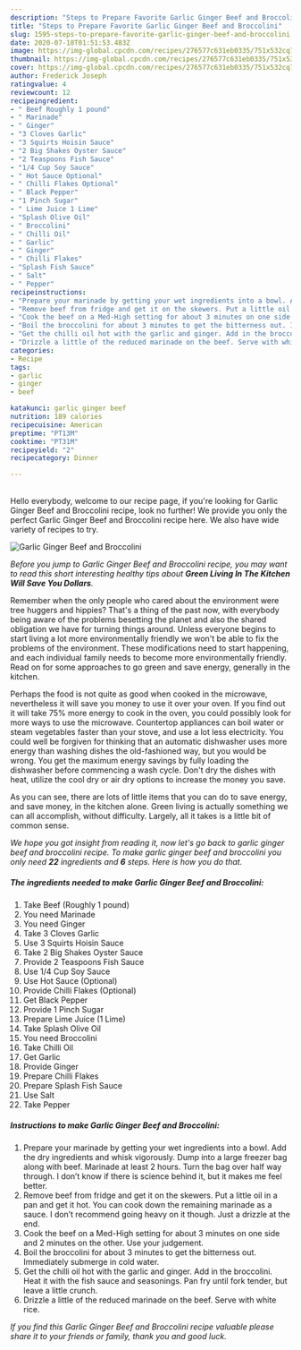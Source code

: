 ```yaml
---
description: "Steps to Prepare Favorite Garlic Ginger Beef and Broccolini"
title: "Steps to Prepare Favorite Garlic Ginger Beef and Broccolini"
slug: 1595-steps-to-prepare-favorite-garlic-ginger-beef-and-broccolini
date: 2020-07-18T01:51:53.483Z
image: https://img-global.cpcdn.com/recipes/276577c631eb0335/751x532cq70/garlic-ginger-beef-and-broccolini-recipe-main-photo.jpg
thumbnail: https://img-global.cpcdn.com/recipes/276577c631eb0335/751x532cq70/garlic-ginger-beef-and-broccolini-recipe-main-photo.jpg
cover: https://img-global.cpcdn.com/recipes/276577c631eb0335/751x532cq70/garlic-ginger-beef-and-broccolini-recipe-main-photo.jpg
author: Frederick Joseph
ratingvalue: 4
reviewcount: 12
recipeingredient:
- " Beef Roughly 1 pound"
- " Marinade"
- " Ginger"
- "3 Cloves Garlic"
- "3 Squirts Hoisin Sauce"
- "2 Big Shakes Oyster Sauce"
- "2 Teaspoons Fish Sauce"
- "1/4 Cup Soy Sauce"
- " Hot Sauce Optional"
- " Chilli Flakes Optional"
- " Black Pepper"
- "1 Pinch Sugar"
- " Lime Juice 1 Lime"
- "Splash Olive Oil"
- " Broccolini"
- " Chilli Oil"
- " Garlic"
- " Ginger"
- " Chilli Flakes"
- "Splash Fish Sauce"
- " Salt"
- " Pepper"
recipeinstructions:
- "Prepare your marinade by getting your wet ingredients into a bowl. Add the dry ingredients and whisk vigorously. Dump into a large freezer bag along with beef. Marinade at least 2 hours. Turn the bag over half way through. I don’t know if there is science behind it, but it makes me feel better."
- "Remove beef from fridge and get it on the skewers. Put a little oil in a pan and get it hot. You can cook down the remaining marinade as a sauce. I don’t recommend going heavy on it though. Just a drizzle at the end."
- "Cook the beef on a Med-High setting for about 3 minutes on one side and 2 minutes on the other. Use your judgement."
- "Boil the broccolini for about 3 minutes to get the bitterness out. Immediately submerge in cold water."
- "Get the chilli oil hot with the garlic and ginger. Add in the broccolini. Heat it with the fish sauce and seasonings. Pan fry until fork tender, but leave a little crunch."
- "Drizzle a little of the reduced marinade on the beef. Serve with white rice."
categories:
- Recipe
tags:
- garlic
- ginger
- beef

katakunci: garlic ginger beef 
nutrition: 189 calories
recipecuisine: American
preptime: "PT13M"
cooktime: "PT31M"
recipeyield: "2"
recipecategory: Dinner

---
```

<br>
Hello everybody, welcome to our recipe page, if you're looking for Garlic Ginger Beef and Broccolini recipe, look no further! We provide you only the perfect Garlic Ginger Beef and Broccolini recipe here. We also have wide variety of recipes to try.
<br>


![Garlic Ginger Beef and Broccolini](https://img-global.cpcdn.com/recipes/276577c631eb0335/751x532cq70/garlic-ginger-beef-and-broccolini-recipe-main-photo.jpg)

<i>Before you jump to Garlic Ginger Beef and Broccolini recipe, you may want to read this short interesting healthy tips about 
<strong>Green Living In The Kitchen Will Save You Dollars</strong>.</i>
</br>

Remember when the only people who cared about the environment were tree huggers and hippies? That's a thing of the past now, with everybody being aware of the problems besetting the planet and also the shared obligation we have for turning things around. Unless everyone begins to start living a lot more environmentally friendly we won't be able to fix the problems of the environment. These modifications need to start happening, and each individual family needs to become more environmentally friendly. Read on for some approaches to go green and save energy, generally in the kitchen.

Perhaps the food is not quite as good when cooked in the microwave, nevertheless it will save you money to use it over your oven. If you find out it will take 75% more energy to cook in the oven, you could possibly look for more ways to use the microwave. Countertop appliances can boil water or steam vegetables faster than your stove, and use a lot less electricity. You could well be forgiven for thinking that an automatic dishwasher uses more energy than washing dishes the old-fashioned way, but you would be wrong. You get the maximum energy savings by fully loading the dishwasher before commencing a wash cycle. Don't dry the dishes with heat, utilize the cool dry or air dry options to increase the money you save.

As you can see, there are lots of little items that you can do to save energy, and save money, in the kitchen alone. Green living is actually something we can all accomplish, without difficulty. Largely, all it takes is a little bit of common sense.


<i>We hope you got insight from reading it, now let's go back to garlic ginger beef and broccolini recipe. To make garlic ginger beef and broccolini you only need <strong>22</strong> ingredients and <strong>6</strong> steps. Here is how you do that.
</i>

##### The ingredients needed to make Garlic Ginger Beef and Broccolini:

1. Take  Beef (Roughly 1 pound)
1. You need  Marinade
1. You need  Ginger
1. Take 3 Cloves Garlic
1. Use 3 Squirts Hoisin Sauce
1. Take 2 Big Shakes Oyster Sauce
1. Provide 2 Teaspoons Fish Sauce
1. Use 1/4 Cup Soy Sauce
1. Use  Hot Sauce (Optional)
1. Provide  Chilli Flakes (Optional)
1. Get  Black Pepper
1. Provide 1 Pinch Sugar
1. Prepare  Lime Juice (1 Lime)
1. Take Splash Olive Oil
1. You need  Broccolini
1. Take  Chilli Oil
1. Get  Garlic
1. Provide  Ginger
1. Prepare  Chilli Flakes
1. Prepare Splash Fish Sauce
1. Use  Salt
1. Take  Pepper


##### Instructions to make Garlic Ginger Beef and Broccolini:

1. Prepare your marinade by getting your wet ingredients into a bowl. Add the dry ingredients and whisk vigorously. Dump into a large freezer bag along with beef. Marinade at least 2 hours. Turn the bag over half way through. I don’t know if there is science behind it, but it makes me feel better.
1. Remove beef from fridge and get it on the skewers. Put a little oil in a pan and get it hot. You can cook down the remaining marinade as a sauce. I don’t recommend going heavy on it though. Just a drizzle at the end.
1. Cook the beef on a Med-High setting for about 3 minutes on one side and 2 minutes on the other. Use your judgement.
1. Boil the broccolini for about 3 minutes to get the bitterness out. Immediately submerge in cold water.
1. Get the chilli oil hot with the garlic and ginger. Add in the broccolini. Heat it with the fish sauce and seasonings. Pan fry until fork tender, but leave a little crunch.
1. Drizzle a little of the reduced marinade on the beef. Serve with white rice.


<i>If you find this Garlic Ginger Beef and Broccolini recipe valuable please share it to your friends or family, thank you and good luck.</i>
